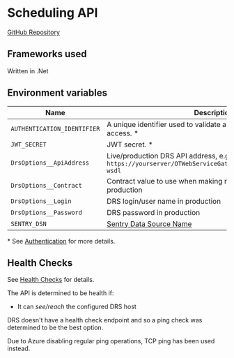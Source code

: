 # Scheduling API

<a class="badge badge--secondary" href="https://github.com/City-of-Lincoln-Council/HousingRepairsSchedulingApi">GitHub Repository</a>

## Frameworks used

Written in .Net

## Environment variables
| Name                                   | Description                                                                                                          |
|----------------------------------------|----------------------------------------------------------------------------------------------------------------------|
| `AUTHENTICATION_IDENTIFIER` | A unique identifier used to validate access used to validate access. *                                                          |
| `JWT_SECRET`                | JWT secret. *                                                                                                                   |
| `DrsOptions__ApiAddress`    | Live/production DRS API address, e.g. `https://yourserver/OTWebServiceGateway_INSTANCENAME/ws/soap?wsdl`                        |
| `DrsOptions__Contract`      | Contract value to use when making requests to DRS in production                                                                 |
| `DrsOptions__Login`         | DRS login/user name in production                                                                                               |
| `DrsOptions__Password`      | DRS password in production                                                                                                      |
| `SENTRY_DSN`                | [Sentry Data Source Name](https://docs.sentry.io/product/sentry-basics/dsn-explainer/)                                          |

\* See [Authentication](../apis/authentication) for more details.

## Health Checks

See [Health Checks](../apis/health-checks) for details.

The API is determined to be health if:

- It can _see/reach_ the configured DRS host

DRS doesn't have a health check endpoint and so a ping check was determined to be the best option.

Due to Azure disabling regular ping operations, TCP ping has been used instead.
